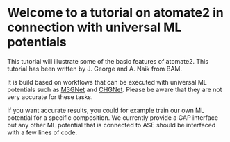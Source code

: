# Welcome to a tutorial on atomate2 in connection with universal ML potentials

This tutorial will illustrate some of the basic features of atomate2. This tutorial has been written by J. George and A. Naik from BAM.

It is build based on workflows that can be executed with universal ML potentials such as [M3GNet](https://doi.org/10.1038/s43588-022-00349-3) and [CHGNet](https://doi.org/10.1038/s42256-023-00716-3). Please be aware that they are not very accurate for these tasks.

If you want accurate results, you could for example train our own ML potential for a specific composition. We currently provide a GAP interface but any other ML potential that is connected to ASE should be interfaced with a few lines of code.

```{tableofcontents}
```
